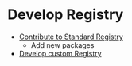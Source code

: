# Develop Registry

- [Contribute to Standard Registry](https://github.com/aquaproj/aqua-registry/blob/main/README.md)
  - Add new packages
- [Develop custom Registry](create-private-registry.md)


